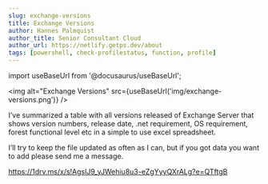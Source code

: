 ```yaml
---
slug: exchange-versions
title: Exchange Versions
author: Hannes Palmquist
author_title: Senior Consultant Cloud
author_url: https://netlify.getps.dev/about
tags: [powershell, check-profilestatus, function, profile]
---
```


import useBaseUrl from '@docusaurus/useBaseUrl';

<img alt="Exchange Versions" src={useBaseUrl('img/exchange-versions.png')} />

I’ve summarized a table with all versions released of Exchange Server that shows version numbers, release date, .net requirement, OS requirement, forest functional level etc in a simple to use excel spreadsheet.

I’ll try to keep the file updated as often as I can, but if you got data you want to add please send me a message.

<https://1drv.ms/x/s!AgslJ9_yJWehiu8u3-eZgYyyQXrALg?e=QTftgB>